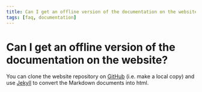 ```yaml
---
title: Can I get an offline version of the documentation on the website?
tags: [faq, documentation]
---
```


# Can I get an offline version of the documentation on the website?

You can clone the website repository on [GitHub](https://github.com/fieldtrip/website) (i.e. make a local copy) and use [Jekyll](https://jekyllrb.com) to convert the Markdown documents into html.
